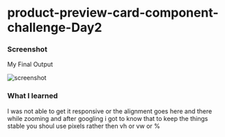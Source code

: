 # product-preview-card-component-challenge-Day2
### Screenshot
My Final Output

![screenshot](https://user-images.githubusercontent.com/97398775/185702067-7f0f23fb-5d05-47c8-9a47-f7300c76141b.png)

### What I learned
I was not able to get it responsive or the alignment goes here and there while zooming and after googling i got to know that to keep the things stable you shoul use pixels rather then vh or vw or %
